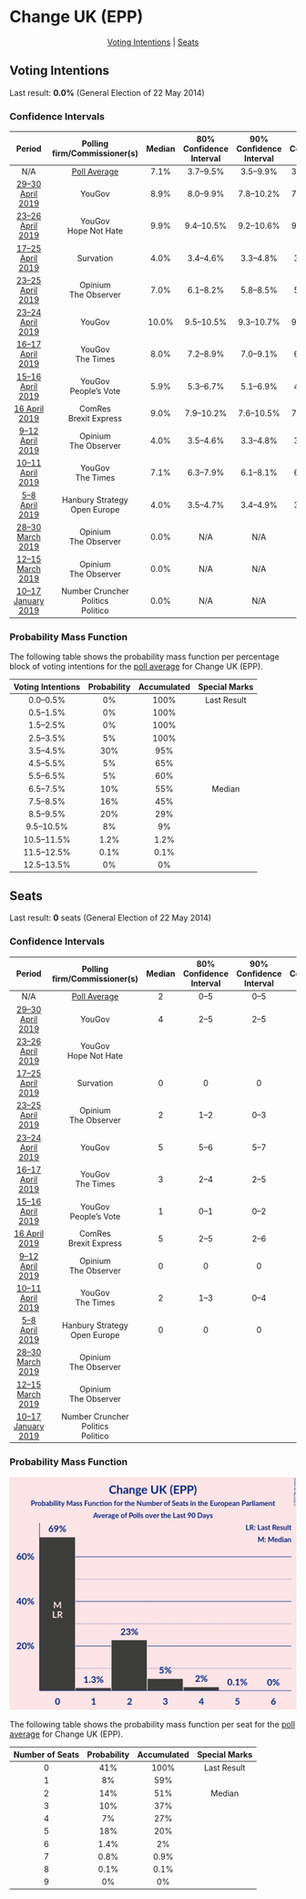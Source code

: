 # Change UK (EPP)

<p align="center"><a href="#voting-intentions">Voting Intentions</a> | <a href="#seats">Seats</a></p>

## Voting Intentions

Last result: **0.0%** (General Election of 22 May 2014)

### Confidence Intervals

| Period     | Polling firm/Commissioner(s) | Median | 80% Confidence Interval | 90% Confidence Interval | 95% Confidence Interval | 99% Confidence Interval |
|:----------:|:----------------:|:-----------:|:-----------------------:|:-----------------------:|:-----------------------:|:-----------------------:|
| N/A | [Poll Average](average.html) | 7.1% | 3.7–9.5% | 3.5–9.9% | 3.4–10.2% | 3.1–10.9% |
| [29–30 April 2019](2019-04-30-YouGov.html) | YouGov | 8.9% | 8.0–9.9% | 7.8–10.2% | 7.6–10.4% | 7.2–10.9% |
| [23–26 April 2019](2019-04-26-YouGov.html) | YouGov <br> Hope Not Hate | 9.9% | 9.4–10.5% | 9.2–10.6% | 9.1–10.7% | 8.9–11.0% |
| [17–25 April 2019](2019-04-25-Survation.html) | Survation | 4.0% | 3.4–4.6% | 3.3–4.8% | 3.2–4.9% | 3.0–5.2% |
| [23–25 April 2019](2019-04-25-Opinium.html) | Opinium <br> The Observer | 7.0% | 6.1–8.2% | 5.8–8.5% | 5.6–8.8% | 5.2–9.3% |
| [23–24 April 2019](2019-04-24-YouGov.html) | YouGov | 10.0% | 9.5–10.5% | 9.3–10.7% | 9.2–10.8% | 9.0–11.1% |
| [16–17 April 2019](2019-04-17-YouGov.html) | YouGov <br> The Times | 8.0% | 7.2–8.9% | 7.0–9.1% | 6.8–9.3% | 6.4–9.8% |
| [15–16 April 2019](2019-04-16-YouGov.html) | YouGov <br> People’s Vote | 5.9% | 5.3–6.7% | 5.1–6.9% | 4.9–7.1% | 4.6–7.5% |
| [16 April 2019](2019-04-16-ComRes.html) | ComRes <br> Brexit Express | 9.0% | 7.9–10.2% | 7.6–10.5% | 7.4–10.8% | 6.9–11.4% |
| [9–12 April 2019](2019-04-12-Opinium.html) | Opinium <br> The Observer | 4.0% | 3.5–4.6% | 3.3–4.8% | 3.2–4.9% | 3.0–5.3% |
| [10–11 April 2019](2019-04-11-YouGov.html) | YouGov <br> The Times | 7.1% | 6.3–7.9% | 6.1–8.1% | 6.0–8.3% | 5.6–8.7% |
| [5–8 April 2019](2019-04-08-HanburyStrategy.html) | Hanbury Strategy <br> Open Europe | 4.0% | 3.5–4.7% | 3.4–4.9% | 3.3–5.0% | 3.0–5.3% |
| [28–30 March 2019](2019-03-30-Opinium.html) | Opinium <br> The Observer | 0.0% | N/A | N/A | N/A | N/A |
| [12–15 March 2019](2019-03-15-Opinium.html) | Opinium <br> The Observer | 0.0% | N/A | N/A | N/A | N/A |
| [10–17 January 2019](2019-01-17-NumberCruncherPolitics.html) | Number Cruncher Politics <br> Politico | 0.0% | N/A | N/A | N/A | N/A |

### Probability Mass Function

The following table shows the probability mass function per percentage block of voting intentions for the [poll average](average.html) for Change UK (EPP).

| Voting Intentions | Probability | Accumulated | Special Marks |
|:-----------------:|:-----------:|:-----------:|:-------------:|
| 0.0–0.5% | 0% | 100% | Last Result |
| 0.5–1.5% | 0% | 100% |  |
| 1.5–2.5% | 0% | 100% |  |
| 2.5–3.5% | 5% | 100% |  |
| 3.5–4.5% | 30% | 95% |  |
| 4.5–5.5% | 5% | 65% |  |
| 5.5–6.5% | 5% | 60% |  |
| 6.5–7.5% | 10% | 55% | Median |
| 7.5–8.5% | 16% | 45% |  |
| 8.5–9.5% | 20% | 29% |  |
| 9.5–10.5% | 8% | 9% |  |
| 10.5–11.5% | 1.2% | 1.2% |  |
| 11.5–12.5% | 0.1% | 0.1% |  |
| 12.5–13.5% | 0% | 0% |  |


## Seats

Last result: **0** seats (General Election of 22 May 2014)

### Confidence Intervals

| Period     | Polling firm/Commissioner(s) | Median | 80% Confidence Interval | 90% Confidence Interval | 95% Confidence Interval | 99% Confidence Interval |
|:----------:|:----------------:|:------:|:-----------------------:|:-----------------------:|:-----------------------:|:-----------------------:|
| N/A | [Poll Average](average.html) | 2 | 0–5 | 0–5 | 0–5 | 0–7 |
| [29–30 April 2019](2019-04-30-YouGov.html) | YouGov | 4 | 2–5 | 2–5 | 2–6 | 2–7 |
| [23–26 April 2019](2019-04-26-YouGov.html) | YouGov <br> Hope Not Hate |  |  |  |  |  |
| [17–25 April 2019](2019-04-25-Survation.html) | Survation | 0 | 0 | 0 | 0 | 0 |
| [23–25 April 2019](2019-04-25-Opinium.html) | Opinium <br> The Observer | 2 | 1–2 | 0–3 | 0–3 | 0–5 |
| [23–24 April 2019](2019-04-24-YouGov.html) | YouGov | 5 | 5–6 | 5–7 | 4–8 | 4–8 |
| [16–17 April 2019](2019-04-17-YouGov.html) | YouGov <br> The Times | 3 | 2–4 | 2–5 | 2–5 | 1–6 |
| [15–16 April 2019](2019-04-16-YouGov.html) | YouGov <br> People’s Vote | 1 | 0–1 | 0–2 | 0–2 | 0–3 |
| [16 April 2019](2019-04-16-ComRes.html) | ComRes <br> Brexit Express | 5 | 2–5 | 2–6 | 2–7 | 2–7 |
| [9–12 April 2019](2019-04-12-Opinium.html) | Opinium <br> The Observer | 0 | 0 | 0 | 0 | 0 |
| [10–11 April 2019](2019-04-11-YouGov.html) | YouGov <br> The Times | 2 | 1–3 | 0–4 | 0–4 | 0–4 |
| [5–8 April 2019](2019-04-08-HanburyStrategy.html) | Hanbury Strategy <br> Open Europe | 0 | 0 | 0 | 0 | 0 |
| [28–30 March 2019](2019-03-30-Opinium.html) | Opinium <br> The Observer |  |  |  |  |  |
| [12–15 March 2019](2019-03-15-Opinium.html) | Opinium <br> The Observer |  |  |  |  |  |
| [10–17 January 2019](2019-01-17-NumberCruncherPolitics.html) | Number Cruncher Politics <br> Politico |  |  |  |  |  |

### Probability Mass Function

![Graph with seats probability mass function not yet produced](average-seats-pmf-changeukepp.png "Seats Probability Mass Function")

The following table shows the probability mass function per seat for the [poll average](average.html) for Change UK (EPP).

| Number of Seats | Probability | Accumulated | Special Marks |
|:---------------:|:-----------:|:-----------:|:-------------:|
| 0 | 41% | 100% | Last Result |
| 1 | 8% | 59% |  |
| 2 | 14% | 51% | Median |
| 3 | 10% | 37% |  |
| 4 | 7% | 27% |  |
| 5 | 18% | 20% |  |
| 6 | 1.4% | 2% |  |
| 7 | 0.8% | 0.9% |  |
| 8 | 0.1% | 0.1% |  |
| 9 | 0% | 0% |  |


